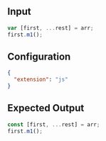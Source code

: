 
## Input
```javascript input
var [first, ...rest] = arr;
first.m1();
```

## Configuration
```json configuration
{
  "extension": "js"
}
```

## Expected Output
```javascript expected output
const [first, ...rest] = arr;
first.m1();
```
